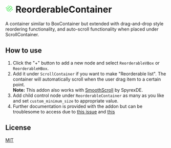 # <img src="./addons/ReorderableContainer/Icon/reorderable_container_icon.svg" alt="drawing" width="25" style="padding-top: 20px;"/> ReorderableContainer
 A container similar to BoxContainer but extended with drag-and-drop style reordering functionality, and auto-scroll functionality when placed under ScrollContainer.
 
 ## How to use
1. Click the "+" button to add a new node and select `ReorderableVBox` or `ReorderableHBox`.
2. Add it under `ScrollContainer` if you want to make "Reorderable list". The container will automatically scroll when the user drag item to a certain point. <br />
  **Note:** This addon also works with [SmoothScroll](https://github.com/SpyrexDE/SmoothScroll) by SpyrexDE.
3. Add child control node under `ReorderableContainer` as many as you like and set `custom_minimum_size` to appropriate value.
4. Further documentation is provided with the addon but can be troublesome to access due to [this issue](https://github.com/godotengine/godot/issues/67203) and [this](https://godotforums.org/d/33337-custom-class-documentation-not-showing-up)

 ## License
[MIT](https://choosealicense.com/licenses/mit/)
